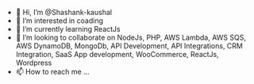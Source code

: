 - 👋 Hi, I’m @Shashank-kaushal
- 👀 I’m interested in coading
- 🌱 I’m currently learning ReactJs
- 💞️ I’m looking to collaborate on NodeJs, PHP, AWS Lambda, AWS SQS, AWS DynamoDB, MongoDb, API Development, API Integrations, CRM Integration, SaaS App development, WooCommerce, ReactJs, Wordpress
- 📫 How to reach me ...

<!---
Shashank-kaushal/Shashank-kaushal is a ✨ special ✨ repository because its `README.md` (this file) appears on your GitHub profile.
You can click the Preview link to take a look at your changes.
--->
